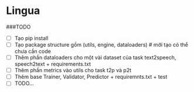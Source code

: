 # Lingua

###TODO

- [ ] Tạo pip install 
- [ ] Tạo package structure gồm (utils, engine, dataloaders) # mới tạo có thể chưa cần code
- [ ] Thêm phần dataloaders cho một vài dataset của task text2speech, speech2text + requirements.txt
- [ ] Thêm phần metrics vào utils cho task t2p và p2t
- [ ] Thêm base Trainer, Validator, Predictor + requiremnts.txt + test
- [ ] TODO...